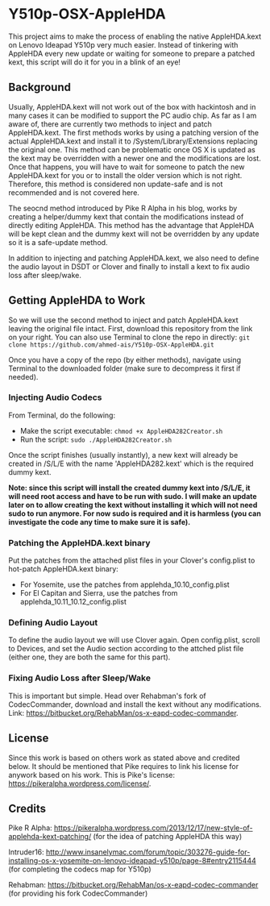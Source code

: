 # Y510p-OSX-AppleHDA

This project aims to make the process of enabling the native AppleHDA.kext on Lenovo Ideapad Y510p very much easier. Instead of tinkering with AppleHDA every new update or waiting for someone to prepare a patched kext, this script will do it for you in a blink of an eye!

## Background
Usually, AppleHDA.kext will not work out of the box with hackintosh and in many cases it can be modified to support the PC audio chip. As far as I am aware of, there are currently two methods to inject and patch AppleHDA.kext. The first methods works by using a patching version of the actual AppleHDA.kext and install it to /System/Library/Extensions replacing the original one. This method can be problematic once OS X is updated as the kext may be overridden with a newer one and the modifications are lost. Once that happens, you will have to wait for someone to patch the new AppleHDA.kext for you or to install the older version which is not right. Therefore, this method is considered non update-safe and is not recommended and is not covered here.

The seocnd method introduced by Pike R Alpha in his blog, works by creating a helper/dummy kext that contain the modifications instead of directly editing AppleHDA. This method has the advantage that AppleHDA will be kept clean and the dummy kext will not be overridden by any update so it is a safe-update method.

In addition to injecting and patching AppleHDA.kext, we also need to define the audio layout in DSDT or Clover and finally to install a kext to fix audio loss after sleep/wake.

## Getting AppleHDA to Work
So we will use the second method to inject and patch AppleHDA.kext leaving the original file intact. First, download this repository from the link on your right. You can also use Terminal to clone the repo in directly:
`git clone https://github.com/ahmed-ais/Y510p-OSX-AppleHDA.git`

Once you have a copy of the repo (by either methods), navigate using Terminal to the downloaded folder (make sure to decompress it first if needed).

### Injecting Audio Codecs
From Terminal, do the following:
- Make the script executable: `chmod +x AppleHDA282Creator.sh`
- Run the script: `sudo ./AppleHDA282Creator.sh`

Once the script finishes (usually instantly), a new kext will already be created in /S/L/E with the name 'AppleHDA282.kext' which is the required dummy kext.

**Note: since this script will install the created dummy kext into /S/L/E, it will need root access and have to be run with sudo. I will make an update later on to allow creating the kext without installing it which will not need sudo to run anymore. For now sudo is required and it is harmless (you can investigate the code any time to make sure it is safe).**

###  Patching the AppleHDA.kext binary
Put the patches from the attached plist files in your Clover's config.plist to hot-patch AppleHDA.kext binary:
- For Yosemite, use the patches from applehda_10.10_config.plist
- For El Capitan and Sierra, use the patches from applehda_10.11_10.12_config.plist

### Defining Audio Layout
To define the audio layout we will use Clover again. Open config.plist, scroll to Devices, and set the Audio section according to the attched plist file (either one, they are both the same for this part).

### Fixing Audio Loss after Sleep/Wake
This is important but simple. Head over Rehabman's fork of CodecCommander, download and install the kext without any modifications. Link: https://bitbucket.org/RehabMan/os-x-eapd-codec-commander.

## License
Since this work is based on others work as stated above and credited below. It should be mentioned that Pike requires to link his license for anywork based on his work. This is Pike's license: https://pikeralpha.wordpress.com/license/.
 
## Credits
Pike R Alpha: https://pikeralpha.wordpress.com/2013/12/17/new-style-of-applehda-kext-patching/ (for the idea of patching AppleHDA this way)

Intruder16: http://www.insanelymac.com/forum/topic/303276-guide-for-installing-os-x-yosemite-on-lenovo-ideapad-y510p/page-8#entry2115444 (for completing the codecs map for Y510p)

Rehabman: https://bitbucket.org/RehabMan/os-x-eapd-codec-commander (for providing his fork CodecCommander)
